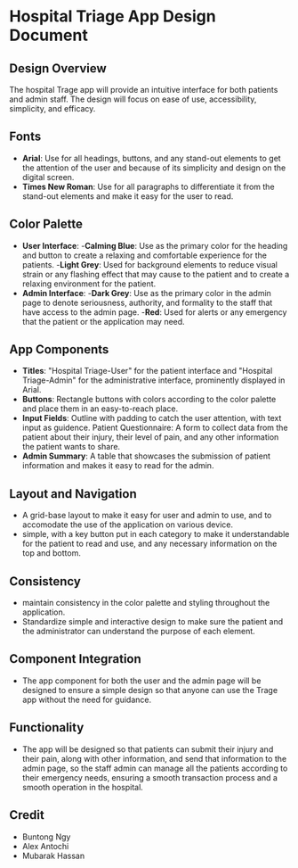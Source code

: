 # Hospital Triage App Design Document

## Design Overview
The hospital Trage app will provide an intuitive interface for both patients and admin staff. The design will focus on ease of use, accessibility, simplicity, and efficacy.

## Fonts
- **Arial**: Use for all headings, buttons, and any stand-out elements to get the attention of the user and because of its simplicity and design on the digital screen.
- **Times New Roman**: Use for all paragraphs to differentiate it from the stand-out elements and make it easy for the user to read.

## Color Palette
- **User Interface**:
  -**Calming Blue**: Use as the primary color for the heading and button to create a relaxing and comfortable experience for the patients.
  -**Light Grey**: Used for background elements to reduce visual strain or any flashing effect that may cause to the patient and to create a relaxing environment for the patient.
- **Admin Interface**:
  -**Dark Grey**: Use as the primary color in the admin page to denote seriousness, authority, and formality to the staff that have access to the admin page.
  -**Red**: Used for alerts or any emergency that the patient or the application may need.

## App Components
- **Titles**: "Hospital Triage-User" for the patient interface and "Hospital Triage-Admin" for the administrative interface, prominently displayed in Arial.
- **Buttons**: Rectangle buttons with colors according to the color palette and place them in an easy-to-reach place.
- **Input Fields**: Outline with padding to catch the user attention, with text input as guidence.
Patient Questionnaire: A form to collect data from the patient about their injury, their level of pain, and any other information the patient wants to share.
- **Admin Summary**: A table that showcases the submission of patient information and makes it easy to read for the admin.

## Layout and Navigation
- A grid-base layout to make it easy for user and admin to use, and to accomodate the use of the application on various device.
- simple, with a key button put in each category to make it understandable for the patient to read and use, and any necessary information on the top and bottom.

## Consistency
- maintain consistency in the color palette and styling throughout the application.
- Standardize simple and interactive design to make sure the patient and the administrator can understand the purpose of each element.

## Component Integration
- The app component for both the user and the admin page will be designed to ensure a simple design so that anyone can use the Trage app without the need for guidance.
## Functionality
- The app will be designed so that patients can submit their injury and their pain, along with other information, and send that information to the admin page, so the staff admin can manage all the patients according to their emergency needs, ensuring a smooth transaction process and a smooth operation in the hospital.

## Credit
- Buntong Ngy
- Alex Antochi
- Mubarak Hassan
